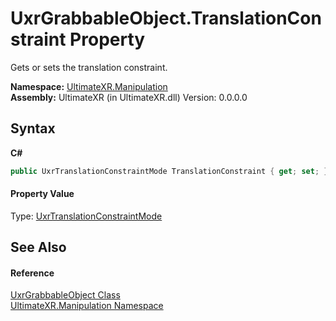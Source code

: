 # UxrGrabbableObject.TranslationConstraint Property 
 

Gets or sets the translation constraint.

**Namespace:**&nbsp;<a href="N_UltimateXR_Manipulation">UltimateXR.Manipulation</a><br />**Assembly:**&nbsp;UltimateXR (in UltimateXR.dll) Version: 0.0.0.0

## Syntax

**C#**<br />
``` C#
public UxrTranslationConstraintMode TranslationConstraint { get; set; }
```


#### Property Value
Type: <a href="T_UltimateXR_Manipulation_UxrTranslationConstraintMode">UxrTranslationConstraintMode</a>

## See Also


#### Reference
<a href="T_UltimateXR_Manipulation_UxrGrabbableObject">UxrGrabbableObject Class</a><br /><a href="N_UltimateXR_Manipulation">UltimateXR.Manipulation Namespace</a><br />